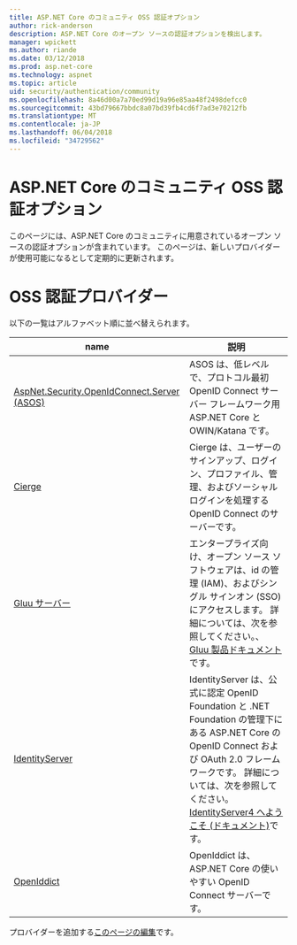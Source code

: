 ```yaml
---
title: ASP.NET Core のコミュニティ OSS 認証オプション
author: rick-anderson
description: ASP.NET Core のオープン ソースの認証オプションを検出します。
manager: wpickett
ms.author: riande
ms.date: 03/12/2018
ms.prod: asp.net-core
ms.technology: aspnet
ms.topic: article
uid: security/authentication/community
ms.openlocfilehash: 8a46d00a7a70ed99d19a96e85aa48f2498defcc0
ms.sourcegitcommit: 43bd79667bbdc8a07bd39fb4cd6f7ad3e70212fb
ms.translationtype: MT
ms.contentlocale: ja-JP
ms.lasthandoff: 06/04/2018
ms.locfileid: "34729562"
---
```

# <a name="community-oss-authentication-options-for-aspnet-core"></a>ASP.NET Core のコミュニティ OSS 認証オプション

このページには、ASP.NET Core のコミュニティに用意されているオープン ソースの認証オプションが含まれています。 このページは、新しいプロバイダーが使用可能になるとして定期的に更新されます。

# <a name="oss-authentication-providers"></a>OSS 認証プロバイダー

以下の一覧はアルファベット順に並べ替えられます。

| name | 説明 |
| ---- | ----------- |
| [AspNet.Security.OpenIdConnect.Server (ASOS)](https://github.com/aspnet-contrib/AspNet.Security.OpenIdConnect.Server) | ASOS は、低レベルで、プロトコル最初 OpenID Connect サーバー フレームワーク用 ASP.NET Core と OWIN/Katana です。 |
| [Cierge](https://github.com/pwdless/Cierge) | Cierge は、ユーザーのサインアップ、ログイン、プロファイル、管理、およびソーシャル ログインを処理する OpenID Connect のサーバーです。 |
| [Gluu サーバー](https://gluu.org/) | エンタープライズ向け、オープン ソース ソフトウェアは、id の管理 (IAM)、およびシングル サインオン (SSO) にアクセスします。 詳細については、次を参照してください。、 [Gluu 製品ドキュメント](https://gluu.org/docs/)です。 |
| [IdentityServer](https://identityserver.io/) | IdentityServer は、公式に認定 OpenID Foundation と .NET Foundation の管理下にある ASP.NET Core の OpenID Connect および OAuth 2.0 フレームワークです。 詳細については、次を参照してください。 [IdentityServer4 へようこそ (ドキュメント)](https://identityserver4.readthedocs.io/en/release/)です。 |
| [OpenIddict](https://github.com/openiddict/openiddict-core) | OpenIddict は、ASP.NET Core の使いやすい OpenID Connect サーバーです。 |

プロバイダーを追加する[このページの編集](https://github.com/login?return_to=https%3A%2F%2Fgithub.com%2Faspnet%2FDocs%2Fedit%2Fmaster%2Faspnetcore%2Fsecurity%2Fauthentication%2Fcommunity.md)です。
